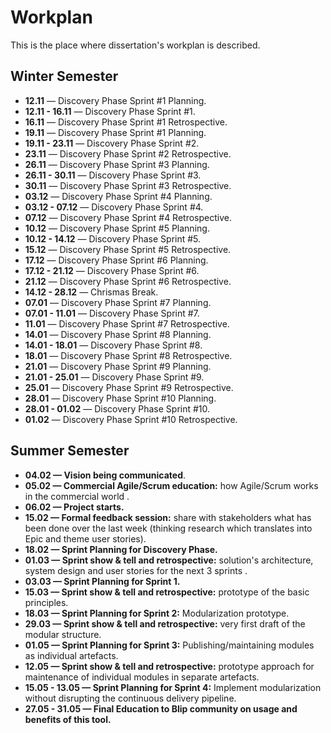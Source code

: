 # Workplan

This is the place where dissertation's workplan is described.


## Winter Semester
- **12.11** — Discovery Phase Sprint #1 Planning.
- **12.11 - 16.11** — Discovery Phase Sprint #1.
- **16.11** — Discovery Phase Sprint #1 Retrospective.
- **19.11** — Discovery Phase Sprint #1 Planning.
- **19.11 - 23.11** — Discovery Phase Sprint #2.
- **23.11** — Discovery Phase Sprint #2 Retrospective.
- **26.11** — Discovery Phase Sprint #3 Planning.
- **26.11 - 30.11** — Discovery Phase Sprint #3.
- **30.11** — Discovery Phase Sprint #3 Retrospective.
- **03.12** — Discovery Phase Sprint #4 Planning.
- **03.12 - 07.12** — Discovery Phase Sprint #4.
- **07.12** — Discovery Phase Sprint #4 Retrospective.
- **10.12** — Discovery Phase Sprint #5 Planning.
- **10.12 - 14.12** — Discovery Phase Sprint #5.
- **15.12** — Discovery Phase Sprint #5 Retrospective.
- **17.12** — Discovery Phase Sprint #6 Planning.
- **17.12 - 21.12** — Discovery Phase Sprint #6.
- **21.12** — Discovery Phase Sprint #6 Retrospective.
- **14.12 - 28.12** — Chrismas Break.
- **07.01** — Discovery Phase Sprint #7 Planning.
- **07.01 - 11.01** — Discovery Phase Sprint #7.
- **11.01** — Discovery Phase Sprint #7 Retrospective.
- **14.01** — Discovery Phase Sprint #8 Planning.
- **14.01 - 18.01** — Discovery Phase Sprint #8.
- **18.01** — Discovery Phase Sprint #8 Retrospective.
- **21.01** — Discovery Phase Sprint #9 Planning.
- **21.01 - 25.01** — Discovery Phase Sprint #9.
- **25.01** — Discovery Phase Sprint #9 Retrospective.
- **28.01** — Discovery Phase Sprint #10 Planning.
- **28.01 - 01.02** — Discovery Phase Sprint #10.
- **01.02** — Discovery Phase Sprint #10 Retrospective.

## Summer Semester

- **04.02 — Vision being communicated**.
- **05.02 — Commercial Agile/Scrum education:** how Agile/Scrum works in the commercial world .
- **06.02 — Project starts.**
- **15.02 — Formal feedback session:** share with stakeholders what has been done over the last week (thinking research which translates into Epic and theme user stories).
- **18.02 — Sprint Planning for Discovery Phase.**
- **01.03 — Sprint show & tell and retrospective:** solution's architecture, system design and user stories for the next 3 sprints .
- **03.03 — Sprint Planning for Sprint 1.**
- **15.03 — Sprint show & tell and retrospective:** prototype of the basic principles.
- **18.03 — Sprint Planning for Sprint 2:** Modularization prototype.
- **29.03 — Sprint show & tell and retrospective:** very first draft of the modular structure.
- **01.05 — Sprint Planning for Sprint 3:** Publishing/maintaining modules as individual artefacts.
- **12.05 — Sprint show & tell and retrospective:** prototype approach for maintenance of individual modules in separate artefacts. 
- **15.05 - 13.05 — Sprint Planning for Sprint 4:** Implement modularization without disrupting the continuous delivery pipeline. 
- **27.05 - 31.05 — Final Education to Blip community on usage and benefits of this tool.**